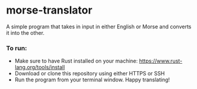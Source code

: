 # morse-translator
A simple program that takes in input in either English or Morse and converts it into the other.

### To run:

- Make sure to have Rust installed on your machine: https://www.rust-lang.org/tools/install
- Download or clone this repository using either HTTPS or SSH
- Run the program from your terminal window. Happy translating!

